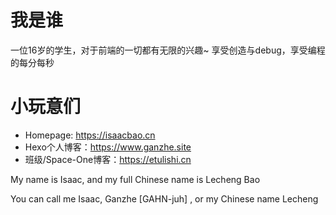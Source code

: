 # 我是谁
一位16岁的学生，对于前端的一切都有无限的兴趣~ 享受创造与debug，享受编程的每分每秒
# 小玩意们
- Homepage: https://isaacbao.cn
- Hexo个人博客：https://www.ganzhe.site
- 班级/Space-One博客：https://etulishi.cn

My name is Isaac, and my full Chinese name is Lecheng Bao

You can call me Isaac, Ganzhe [GAHN-juh] , or my Chinese name Lecheng
